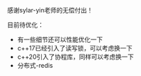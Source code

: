 感谢sylar-yin老师的无偿付出！

目前待优化：

* 有一些细节还可以性能优化一下
* c++17已经引入了读写锁，可以考虑换一下
* c++20引入了协程库，同样可以考虑换一下
* 分布式-redis

